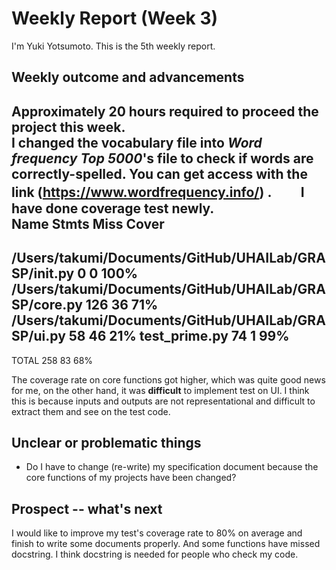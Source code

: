 # Weekly Report (Week 3)  
I'm Yuki Yotsumoto. This is the 5th weekly report.  

## Weekly outcome and advancements   
Approximately 20 hours required to proceed the project this week.  
I changed the vocabulary file into *Word frequency Top 5000*'s file to check if words are correctly-spelled. You can get access with the link (https://www.wordfrequency.info/) .　　
I have done coverage test newly.  
Name                                                       Stmts   Miss  Cover
------------------------------------------------------------------------------
/Users/takumi/Documents/GitHub/UHAILab/GRASP/__init__.py       0      0   100%
/Users/takumi/Documents/GitHub/UHAILab/GRASP/core.py         126     36    71%
/Users/takumi/Documents/GitHub/UHAILab/GRASP/ui.py            58     46    21%
test_prime.py                                                 74      1    99%
------------------------------------------------------------------------------
TOTAL                                                        258     83    68%

The coverage rate on core functions got higher, which was quite good news for me, on the other hand, it was **difficult** to implement test on UI. I think this is because inputs and outputs are not representational and difficult to extract them and see on the test code.  

## Unclear or problematic things  
- Do I have to change (re-write) my specification document because the core functions of my projects have been changed?  

## Prospect -- what's next  
I would like to improve my test's coverage rate to 80% on average and finish to write some documents properly. And some functions have missed docstring. I think docstring is needed for people who check my code.  